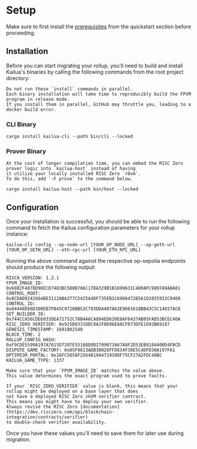 # Setup

Make sure to first install the [prerequisites](quickstart.md#prerequisites) from the quickstart
section before proceeding.

## Installation

Before you can start migrating your rollup, you'll need to build and install Kailua's binaries by calling the following
commands from the root project directory:

```admonish tip
Do not run these `install` commands in parallel.
Each binary installation will take time to reproducibly build the FPVM program in release mode.
If you install them in parallel, GitHub may throttle you, leading to a docker build error.
```

### CLI Binary
```shell
cargo install kailua-cli --path bin/cli --locked
```

### Prover Binary
```admonish info
At the cost of longer compilation time, you can embed the RISC Zero prover logic into `kailua-host` instead of having 
it utilize your locally installed RISC Zero `r0vm`.
To do this, add `-F prove` to the command below.
```

```shell
cargo install kailua-host --path bin/host --locked
```


## Configuration

Once your installation is successful, you should be able to run the following command to fetch the Kailua configuration
parameters for your rollup instance:

```shell
kailua-cli config --op-node-url [YOUR_OP_NODE_URL] --op-geth-url [YOUR_OP_GETH_URL] --eth-rpc-url [YOUR_ETH_RPC_URL]
```

Running the above command against the respective op-sepolia endpoints should produce the following output:
```
RISC0_VERSION: 1.2.1
FPVM_IMAGE_ID: 0x6882F4878D98ECD7483BC588B766C17DA329B1B1699631C4D0AFC9897A9A8A81
CONTROL_ROOT: 0x8CDAD9242664BE3112ABA377C5425A4DF735EB1C6966472B561D2855932C0469
CONTROL_ID: 0x04446E66D300EB7FB45C9726BB53C793DDA407A62E9601618BB43C5C14657AC0
SET_BUILDER_ID: 0x744CCA56CDE6933DEA72752C78B4A6CA894ED620E8AF6437AB05FAD53BCEC40A
RISC_ZERO_VERIFIER: 0x925D8331DDC0A1F0D96E68CF073DFE1D92B69187
GENESIS_TIMESTAMP: 1691802540
BLOCK_TIME: 2
ROLLUP_CONFIG_HASH: 0xF9CDE5599A197A7615D7207E55188D9D1709073A67A8F2D53EB9184400D4FBCD
DISPUTE_GAME_FACTORY: 0x05F9613ADB30026FFD634F38E5C4DFD30A197FA1
OPTIMISM_PORTAL: 0x16FC5058F25648194471939DF75CF27A2FDC48BC
KAILUA_GAME_TYPE: 1337
```

```admonish warning
Make sure that your `FPVM_IMAGE_ID` matches the value above.
This value determines the exact program used to prove faults.
```

```admonish note
If your `RISC_ZERO_VERIFIER` value is blank, this means that your rollup might be deployed on a base layer that does
not have a deployed RISC Zero zkVM verifier contract.
This means you might have to deploy your own verifier.
Always revise the RISC Zero [documentation](https://dev.risczero.com/api/blockchain-integration/contracts/verifier)
to double-check verifier availability.
```

Once you have these values you'll need to save them for later use during migration.